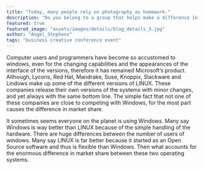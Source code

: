 ```yaml
---
title: "Today, many people rely on photography as homework."
description: "Do you belong to a group that helps make a difference in people’s lives. Does your group struggle to find ways to help others? Tired of the same old bake yard Sale and contribute the proceeds to a worthy cause."
featured: true
featured_image: "assets/images/details/blog_details_3.jpg"
author: "Angel_Stephens"
tags: "business creative conference event"
---
```


Computer users and programmers have become so accustomed to windows, even for the changing capabilities and the appearances of the interface of the versions, therefore it has remained Microsoft’s product. Although, Lycoris, Red Hat, Mandrake, Suse, Knoppix, Slackware and Lindows make up some of the different versions of LINUX. These companies release their own versions of the systems with minor changes, and yet always with the same bottom line. The simple fact that not one of these companies are close to competing with Windows, for the most part causes the difference in market share.

It sometimes seems everyone on the planet is using Windows. Many say Windows is way better than LINUX because of the simple handling of the hardware. There are huge differences between the number of users of windows. Many say LINUX is far better because it started as an Open Source software and thus is flexible than Windows. Then what accounts for the enormous difference in market share between these two operating systems.